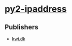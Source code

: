 # [py2-ipaddress](https://pypi.org/project/py2-ipaddress)



## Publishers
- [kwi.dk](https://pypi.org/user/kwi.dk)

